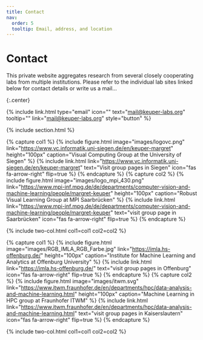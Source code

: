 ```yaml
---
title: Contact
nav:
  order: 5
  tooltip: Email, address, and location
---
```


# <i class="fas fa-envelope"></i>Contact

This private website aggregates research from several closely cooperating labs from multiple institutions. Please refer to the individual lab sites linked below for contact details or write us a mail... 


{:.center}

{%
  include link.html
  type="email"
  icon=""
  text="mail@keuper-labs.org"
  tooltip=""
  link="mail@keuper-labs.org"
  style="button"
%}


{% include section.html %}



{% capture col1 %}
{%
  include figure.html
  image="images/logovc.png"
  link="https://www.vc.informatik.uni-siegen.de/en/keuper-margret"
  height="100px"
  caption="Visual Computing Group at the University of Siegen"
%}
{%
  include link.html
  link="https://www.vc.informatik.uni-siegen.de/en/keuper-margret"
  text="Visit group pages in Siegen"
  icon="fas fa-arrow-right"
  flip=true
%}
{% endcapture %}
{% capture col2 %}
{%
  include figure.html
  image="images/logo_mpi_430.png"
  link="https://www.mpi-inf.mpg.de/de/departments/computer-vision-and-machine-learning/people/margret-keuper"
  height="100px"
  caption="Robust Visual Learning Group at MPI Saarbrücken"
%}
{%
  include link.html
  link="https://www.mpi-inf.mpg.de/de/departments/computer-vision-and-machine-learning/people/margret-keuper"
  text="visit group page in Saarbrücken"
  icon="fas fa-arrow-right"
  flip=true
%}
{% endcapture %}

{% include two-col.html col1=col1 col2=col2 %}

{% capture col1 %}
{%
  include figure.html
  image="images/RGB_IMLA_RGB_Farbe.jpg"
  link="https://imla.hs-offenburg.de/"
  height="100px"
  caption="Institute for Machine Learning and Analytics at Offenburg University"
%}
{%
  include link.html
  link="https://imla.hs-offenburg.de/"
  text="visit group pages in Offenburg"
  icon="fas fa-arrow-right"
  flip=true
%}
{% endcapture %}
{% capture col2 %}
{%
  include figure.html
  image="images/itwm.svg"
  link="https://www.itwm.fraunhofer.de/en/departments/hpc/data-analysis-and-machine-learning.html"
  height="100px"
  caption="Machine Learning in HPC group at Fraunhofer ITWM"
%}
{%
  include link.html
  link="https://www.itwm.fraunhofer.de/en/departments/hpc/data-analysis-and-machine-learning.html"
  text="visit group pages in Kaiserslautern"
  icon="fas fa-arrow-right"
  flip=true
%}
{% endcapture %}

{% include two-col.html col1=col1 col2=col2 %}
